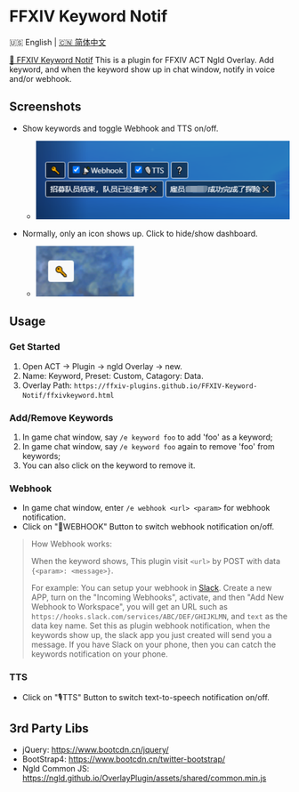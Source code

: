 # FFXIV Keyword Notif

🇺🇸 English | [🇨🇳 简体中文](README-CN.md)

[🔗 FFXIV Keyword Notif](https://ffxiv-plugins.github.io/FFXIV-Keyword-Notif/) This is a plugin for FFXIV ACT Ngld Overlay. Add keyword, and when the keyword show up in chat window, notify in voice and/or webhook.

## Screenshots
* Show keywords and toggle Webhook and TTS on/off.
    * ![screenshot-01](resources/screenshot-01.png)

* Normally, only an icon shows up. Click to hide/show dashboard.
    * ![screenshot-02](resources/screenshot-02.png)

## Usage
### Get Started
1. Open ACT → Plugin → ngld Overlay → new.
2. Name: Keyword, Preset: Custom, Catagory: Data.
3. Overlay Path: `https://ffxiv-plugins.github.io/FFXIV-Keyword-Notif/ffxivkeyword.html`

### Add/Remove Keywords
1. In game chat window, say `/e keyword foo` to add 'foo' as a keyword;
2. In game chat window, say `/e keyword foo` again to remove 'foo' from keywords;
3. You can also click on the keyword to remove it.

### Webhook
* In game chat window, enter `/e webhook <url> <param>` for webhook notification.
* Click on "📡WEBHOOK" Button to switch webhook notification on/off.

> How Webhook works:
>
> When the keyword shows, This plugin visit `<url>` by POST with data `{<param>: <message>}`.
>
> For example: You can setup your webhook in [Slack](https://api.slack.com/apps). Create a new APP, turn on the "Incoming Webhooks", activate, and then "Add New Webhook to Workspace", you will get an URL such as `https://hooks.slack.com/services/ABC/DEF/GHIJKLMN`, and `text` as the data key name. Set this as plugin webhook notification, when the keywords show up, the slack app you just created will send you a message. If you have Slack on your phone, then you can catch the keywords notification on your phone.

### TTS
* Click on "🎙TTS" Button to switch text-to-speech notification on/off.

## 3rd Party Libs
* jQuery: https://www.bootcdn.cn/jquery/
* BootStrap4: https://www.bootcdn.cn/twitter-bootstrap/
* Ngld Common JS: https://ngld.github.io/OverlayPlugin/assets/shared/common.min.js
